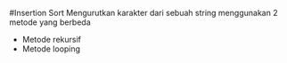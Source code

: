 #Insertion Sort
Mengurutkan karakter dari sebuah string menggunakan 2 metode yang berbeda
- Metode rekursif
- Metode looping